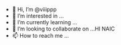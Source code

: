 - 👋 Hi, I’m @viiippp
- 👀 I’m interested in ...
- 🌱 I’m currently learning ...
- 💞️ I’m looking to collaborate on ...HI
NAIC
- 📫 How to reach me ...

<!---
viiippp/viiippp is a ✨ special ✨ repository because its `README.md` (this file) appears on your GitHub profile.
You can click the Preview link to take a look at your changes.
--->
